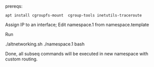 

prereqs:

    apt install cgroupfs-mount  cgroup-tools inetutils-traceroute

Assign IP to an interface; Edit namespace.1 from namespace.template

Run

./altnetworking.sh ./namespace.1 bash

Done, all subseq commands will be executed in new namespace with custom routing.

